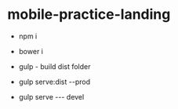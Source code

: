 # mobile-practice-landing

- npm i
- bower i 

- gulp - build dist folder
- gulp serve:dist --prod
- gulp serve  --- devel
